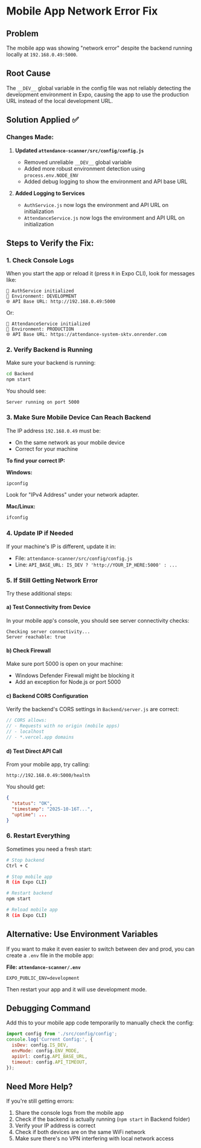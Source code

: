 # Mobile App Network Error Fix

## Problem
The mobile app was showing "network error" despite the backend running locally at `192.168.0.49:5000`.

## Root Cause
The `__DEV__` global variable in the config file was not reliably detecting the development environment in Expo, causing the app to use the production URL instead of the local development URL.

## Solution Applied ✅

### Changes Made:
1. **Updated `attendance-scanner/src/config/config.js`**
   - Removed unreliable `__DEV__` global variable
   - Added more robust environment detection using `process.env.NODE_ENV`
   - Added debug logging to show the environment and API base URL

2. **Added Logging to Services**
   - `AuthService.js` now logs the environment and API URL on initialization
   - `AttendanceService.js` now logs the environment and API URL on initialization

## Steps to Verify the Fix:

### 1. **Check Console Logs**
When you start the app or reload it (press `R` in Expo CLI), look for messages like:
```
🔧 AuthService initialized
📱 Environment: DEVELOPMENT
🌐 API Base URL: http://192.168.0.49:5000
```

Or:
```
🔧 AttendanceService initialized
📱 Environment: PRODUCTION
🌐 API Base URL: https://attendance-system-sktv.onrender.com
```

### 2. **Verify Backend is Running**
Make sure your backend is running:
```bash
cd Backend
npm start
```

You should see:
```
Server running on port 5000
```

### 3. **Make Sure Mobile Device Can Reach Backend**
The IP address `192.168.0.49` must be:
- On the same network as your mobile device
- Correct for your machine

**To find your correct IP:**

**Windows:**
```powershell
ipconfig
```
Look for "IPv4 Address" under your network adapter.

**Mac/Linux:**
```bash
ifconfig
```

### 4. **Update IP if Needed**
If your machine's IP is different, update it in:
- File: `attendance-scanner/src/config/config.js`
- Line: `API_BASE_URL: IS_DEV ? 'http://YOUR_IP_HERE:5000' : ...`

### 5. **If Still Getting Network Error**
Try these additional steps:

#### a) Test Connectivity from Device
In your mobile app's console, you should see server connectivity checks:
```
Checking server connectivity...
Server reachable: true
```

#### b) Check Firewall
Make sure port 5000 is open on your machine:
- Windows Defender Firewall might be blocking it
- Add an exception for Node.js or port 5000

#### c) Backend CORS Configuration
Verify the backend's CORS settings in `Backend/server.js` are correct:
```javascript
// CORS allows:
// - Requests with no origin (mobile apps)
// - localhost
// - *.vercel.app domains
```

#### d) Test Direct API Call
From your mobile app, try calling:
```
http://192.168.0.49:5000/health
```

You should get:
```json
{
  "status": "OK",
  "timestamp": "2025-10-16T...",
  "uptime": ...
}
```

### 6. **Restart Everything**
Sometimes you need a fresh start:
```bash
# Stop backend
Ctrl + C

# Stop mobile app
R (in Expo CLI)

# Restart backend
npm start

# Reload mobile app
R (in Expo CLI)
```

## Alternative: Use Environment Variables

If you want to make it even easier to switch between dev and prod, you can create a `.env` file in the mobile app:

**File: `attendance-scanner/.env`**
```
EXPO_PUBLIC_ENV=development
```

Then restart your app and it will use development mode.

## Debugging Command

Add this to your mobile app code temporarily to manually check the config:
```javascript
import config from './src/config/config';
console.log('Current Config:', {
  isDev: config.IS_DEV,
  envMode: config.ENV_MODE,
  apiUrl: config.API_BASE_URL,
  timeout: config.API_TIMEOUT,
});
```

## Need More Help?

If you're still getting errors:
1. Share the console logs from the mobile app
2. Check if the backend is actually running (`npm start` in Backend folder)
3. Verify your IP address is correct
4. Check if both devices are on the same WiFi network
5. Make sure there's no VPN interfering with local network access
